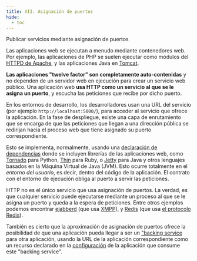 ```yaml
---
title: VII. Asignación de puertos
hide:
  - toc
---
```

Publicar servicios mediante asignación de puertos

Las aplicaciones web se ejecutan a menudo mediante contenedores web. Por ejemplo, las aplicaciones de PHP se suelen ejecutar como módulos del [HTTPD de Apache](http://httpd.apache.org/), y las aplicaciones Java en [Tomcat](http://tomcat.apache.org/).

**Las aplicaciones "twelve factor" son completamente auto-contenidas** y no dependen de un servidor web en ejecución para crear un servicio web público. Una aplicación web **usa HTTP como un servicio al que se le asigna un puerto**, y escucha las peticiones que recibe por dicho puerto.

En los entornos de desarrollo, los desarrolladores usan una URL del servicio (por ejemplo `http://localhost:5000/`), para acceder al servicio que ofrece la aplicación. En la fase de despliegue, existe una capa de enrutamiento que se encarga de que las peticiones que llegan a una dirección pública se redirijan hacia el proceso web que tiene asignado su puerto correspondiente.

Esto se implementa, normalmente, usando una [declaración de dependencias](./dependencies.md) donde se incluyen librerías de las aplicaciones web, como [Tornado](http://www.tornadoweb.org/) para Python, [Thin](http://code.macournoyer.com/thin/) para Ruby, o [Jetty](http://www.eclipse.org/jetty/) para Java y otros lenguajes basados en la Máquina Virtual de Java (JVM). Esto ocurre totalmente en el *entorno del usuario*, es decir, dentro del código de la aplicación. El contrato con el entorno de ejecución obliga al puerto a servir las peticiones.

HTTP no es el único servicio que usa asignación de puertos. La verdad, es que cualquier servicio puede ejecutarse mediante un proceso al que se le asigna un puerto y queda a la espera de peticiones. Entre otros ejemplos podemos encontrar [ejabberd](http://www.ejabberd.im/) (que usa [XMPP](http://xmpp.org/)), y [Redis](http://redis.io/) (que usa [el protocolo Redis](http://redis.io/topics/protocol)).

También es cierto que la aproximación de asignación de puertos ofrece la posibilidad de que una aplicación pueda llegar a ser un ["backing service](./backing-services.md) para otra aplicación, usando la URL de la aplicación correspondiente como un recurso declarado en la [configuración](./config.md) de la aplicación que consume este "backing service".
